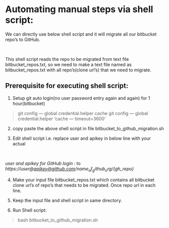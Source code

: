 # Automating manual steps via shell script:

We can directly use below shell script and it will migrate all our bitbucket repo’s to GitHub.

<br>

This shell script reads the repo to be migrated from text file bitbucket_repos.txt, so we need to make a text file named as bitbucket_repos.txt with all repo’s(clone url’s) that we need to migrate.

## Prerequisite for executing shell script:

1. Setup git auto login(no user password entry again and again) for 1 hour(bitbucket)

> git config — global credential.helper cache
> git config — global credential.helper ‘cache — timeout=3600’

2. copy paste the above shell script in file bitbucket_to_github_migration.sh

3. Edit shell script i.e. replace user and apikey in below line with your actual

<br>

_user and apikey for GitHub login :_ to _https://user@apikey@github.com/${name_of_github_org}/${gh_repo}_

4. Make your input file bitbucket_repos.txt which contains all bitbucket clone url’s of repo’s that needs to be migrated. Once repo url in each line.

5. Keep the input file and shell script in same directory.

6. Run Shell script:

> bash bitbucket_to_github_migration.sh